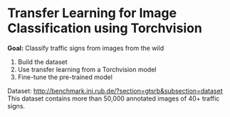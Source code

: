 # Transfer Learning for Image Classification using Torchvision

<b>Goal:</b> Classify traffic signs from images from the wild

1) Build the dataset
2) Use transfer learning from a Torchvision model
3) Fine-tune the pre-trained model

Dataset: http://benchmark.ini.rub.de/?section=gtsrb&subsection=dataset
This dataset contains more than 50,000 annotated images of 40+ traffic signs.

